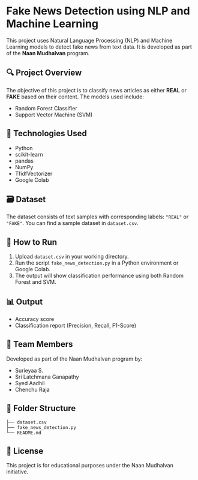 # Fake News Detection using NLP and Machine Learning

This project uses Natural Language Processing (NLP) and Machine Learning models to detect fake news from text data. It is developed as part of the **Naan Mudhalvan** program.

## 🔍 Project Overview

The objective of this project is to classify news articles as either **REAL** or **FAKE** based on their content. The models used include:
- Random Forest Classifier
- Support Vector Machine (SVM)

## 🧠 Technologies Used

- Python
- scikit-learn
- pandas
- NumPy
- TfidfVectorizer
- Google Colab

## 🗃️ Dataset

The dataset consists of text samples with corresponding labels: `"REAL"` or `"FAKE"`. You can find a sample dataset in `dataset.csv`.

## 🚀 How to Run

1. Upload `dataset.csv` in your working directory.
2. Run the script `fake_news_detection.py` in a Python environment or Google Colab.
3. The output will show classification performance using both Random Forest and SVM.

## 📊 Output

- Accuracy score
- Classification report (Precision, Recall, F1-Score)

## 👥 Team Members

Developed as part of the Naan Mudhalvan program by:

- Surieyaa S.  
- Sri Latchmana Ganapathy  
- Syed Aadhil  
- Chenchu Raja

## 📂 Folder Structure

```
├── dataset.csv
├── fake_news_detection.py
└── README.md
```

## 📎 License

This project is for educational purposes under the Naan Mudhalvan initiative.
